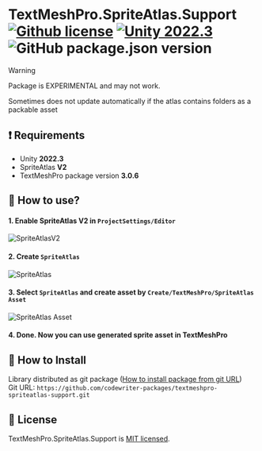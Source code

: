 # TextMeshPro.SpriteAtlas.Support [![Github license](https://img.shields.io/github/license/codewriter-packages/textmeshpro-spriteatlas-support.svg?style=flat-square)](#) [![Unity 2022.3](https://img.shields.io/badge/Unity-2022.3+-2296F3.svg?style=flat-square)](#) ![GitHub package.json version](https://img.shields.io/github/package-json/v/codewriter-packages/textmeshpro-spriteatlas-support?style=flat-square)

> [!WARNING]  
> Package is EXPERIMENTAL and may not work.
> 
> Sometimes does not update automatically if the atlas contains folders as a packable asset

## :heavy_exclamation_mark: Requirements

- Unity **2022.3**
- SpriteAtlas **V2**
- TextMeshPro package version **3.0.6**

## :rocket: How to use?

#### 1. Enable SpriteAtlas V2 in `ProjectSettings/Editor`

![SpriteAtlasV2](https://github.com/codewriter-packages/textmeshpro-spriteatlas-support/assets/26966368/3f85a3a7-d694-48ea-b472-6e32d71d2e13)

#### 2. Create `SpriteAtlas`

![SpriteAtlas](https://github.com/codewriter-packages/textmeshpro-spriteatlas-support/assets/26966368/c381651c-c32d-4917-a59a-1d1f5762a9fb)

#### 3. Select `SpriteAtlas` and create asset by `Create/TextMeshPro/SpriteAtlas Asset`

![SpriteAtlas Asset](https://github.com/codewriter-packages/textmeshpro-spriteatlas-support/assets/26966368/607da5ca-94fb-4a4d-a025-88032519e34d)

#### 4. Done. Now you can use generated sprite asset in TextMeshPro

## :open_book: How to Install

Library distributed as git package ([How to install package from git URL](https://docs.unity3d.com/Manual/upm-ui-giturl.html))
<br>Git URL: `https://github.com/codewriter-packages/textmeshpro-spriteatlas-support.git`

## :green_book: License

TextMeshPro.SpriteAtlas.Support is [MIT licensed](./LICENSE.md).
